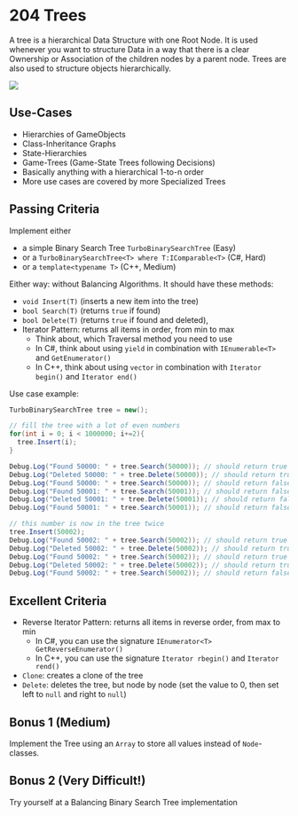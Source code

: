 # 204 Trees

A tree is a hierarchical Data Structure with one Root Node. It is used whenever you want to structure Data in a way that there is a clear Ownership or Association of the children nodes by a parent node. Trees are also used to structure objects hierarchically.

<img src="https://www.tutorialspoint.com/data_structures_algorithms/images/binary_tree.jpg">

## Use-Cases
- Hierarchies of GameObjects
- Class-Inheritance Graphs
- State-Hierarchies
- Game-Trees (Game-State Trees following Decisions)
- Basically anything with a hierarchical 1-to-n order
- More use cases are covered by more Specialized Trees

## Passing Criteria
Implement either
- a simple Binary Search Tree `TurboBinarySearchTree` (Easy)
- or a `TurboBinarySearchTree<T> where T:IComparable<T>` (C#, Hard)
- or a `template<typename T>` (C++, Medium)

Either way: without Balancing Algorithms. It should have these methods:

- `void Insert(T)` (inserts a new item into the tree)
- `bool Search(T)` (returns `true` if found)
- `bool Delete(T)` (returns `true` if found and deleted), 
- Iterator Pattern: returns all items in order, from min to max
  - Think about, which Traversal method you need to use
  - In C#, think about using `yield` in combination with `IEnumerable<T>` and `GetEnumerator()`
  - In C++, think about using `vector` in combination with `Iterator begin()` and `Iterator end()`

Use case example:
```csharp
TurboBinarySearchTree tree = new();

// fill the tree with a lot of even numbers
for(int i = 0; i < 1000000; i+=2){
  tree.Insert(i);
}

Debug.Log("Found 50000: " + tree.Search(50000)); // should return true
Debug.Log("Deleted 50000: " + tree.Delete(50000)); // should return true
Debug.Log("Found 50000: " + tree.Search(50000)); // should return false
Debug.Log("Found 50001: " + tree.Search(50001)); // should return false
Debug.Log("Deleted 50001: " + tree.Delete(50001)); // should return false
Debug.Log("Found 50001: " + tree.Search(50001)); // should return false

// this number is now in the tree twice
tree.Insert(50002);
Debug.Log("Found 50002: " + tree.Search(50002)); // should return true
Debug.Log("Deleted 50002: " + tree.Delete(50002)); // should return true
Debug.Log("Found 50002: " + tree.Search(50002)); // should return true
Debug.Log("Deleted 50002: " + tree.Delete(50002)); // should return true
Debug.Log("Found 50002: " + tree.Search(50002)); // should return false
```

## Excellent Criteria
- Reverse Iterator Pattern: returns all items in reverse order, from max to min
  - In C#, you can use the signature `IEnumerator<T> GetReverseEnumerator()`
  - In C++, you can use the signature `Iterator rbegin()` and `Iterator rend()`
- `Clone`: creates a clone of the tree
- `Delete`: deletes the tree, but node by node (set the value to 0, then set left to `null` and right to `null`)

## Bonus 1 (Medium)
Implement the Tree using an `Array` to store all values instead of `Node`-classes.

## Bonus 2 (Very Difficult!)

Try yourself at a Balancing Binary Search Tree implementation
